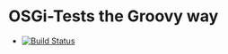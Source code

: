 # OSGi-Tests the Groovy way

* [![Build Status](https://travis-ci.org/groovyosgi/testing.png?branch=master)](https://travis-ci.org/groovyosgi/testing)

